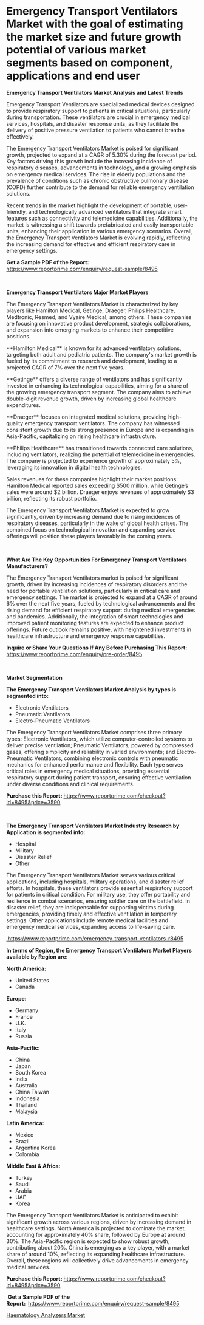 <p><h1>Emergency Transport Ventilators Market with the goal of estimating the market size and future growth potential of various market segments based on component, applications and end user</h1></p><p><strong>Emergency Transport Ventilators Market Analysis and Latest Trends</strong></p>
<p><p>Emergency Transport Ventilators are specialized medical devices designed to provide respiratory support to patients in critical situations, particularly during transportation. These ventilators are crucial in emergency medical services, hospitals, and disaster response units, as they facilitate the delivery of positive pressure ventilation to patients who cannot breathe effectively.</p><p>The Emergency Transport Ventilators Market is poised for significant growth, projected to expand at a CAGR of 5.30% during the forecast period. Key factors driving this growth include the increasing incidence of respiratory diseases, advancements in technology, and a growing emphasis on emergency medical services. The rise in elderly populations and the prevalence of conditions such as chronic obstructive pulmonary disease (COPD) further contribute to the demand for reliable emergency ventilation solutions.</p><p>Recent trends in the market highlight the development of portable, user-friendly, and technologically advanced ventilators that integrate smart features such as connectivity and telemedicine capabilities. Additionally, the market is witnessing a shift towards prefabricated and easily transportable units, enhancing their application in various emergency scenarios. Overall, the Emergency Transport Ventilators Market is evolving rapidly, reflecting the increasing demand for effective and efficient respiratory care in emergency settings.</p></p>
<p><strong>Get a Sample PDF of the Report:&nbsp;</strong> <a href="https://www.reportprime.com/enquiry/request-sample/8495?utm_campaign=3317&utm_medium=2&utm_source=Github&utm_content=ia&utm_term=19032025&utm_id=emergency-transport-ventilators">https://www.reportprime.com/enquiry/request-sample/8495</a></p>
<p>&nbsp;</p>
<p><strong>Emergency Transport Ventilators Major Market Players</strong></p>
<p><p>The Emergency Transport Ventilators Market is characterized by key players like Hamilton Medical, Getinge, Draeger, Philips Healthcare, Medtronic, Resmed, and Vyaire Medical, among others. These companies are focusing on innovative product development, strategic collaborations, and expansion into emerging markets to enhance their competitive positions.</p><p>**Hamilton Medical** is known for its advanced ventilatory solutions, targeting both adult and pediatric patients. The company's market growth is fueled by its commitment to research and development, leading to a projected CAGR of 7% over the next five years.</p><p>**Getinge** offers a diverse range of ventilators and has significantly invested in enhancing its technological capabilities, aiming for a share of the growing emergency transport segment. The company aims to achieve double-digit revenue growth, driven by increasing global healthcare expenditures.</p><p>**Draeger** focuses on integrated medical solutions, providing high-quality emergency transport ventilators. The company has witnessed consistent growth due to its strong presence in Europe and is expanding in Asia-Pacific, capitalizing on rising healthcare infrastructure.</p><p>**Philips Healthcare** has transitioned towards connected care solutions, including ventilators, realizing the potential of telemedicine in emergencies. The company is projected to experience growth of approximately 5%, leveraging its innovation in digital health technologies.</p><p>Sales revenues for these companies highlight their market positions: Hamilton Medical reported sales exceeding $500 million, while Getinge’s sales were around $2 billion. Draeger enjoys revenues of approximately $3 billion, reflecting its robust portfolio.</p><p>The Emergency Transport Ventilators Market is expected to grow significantly, driven by increasing demand due to rising incidences of respiratory diseases, particularly in the wake of global health crises. The combined focus on technological innovation and expanding service offerings will position these players favorably in the coming years.</p></p>
<p>&nbsp;</p>
<p><strong>What Are The Key Opportunities For Emergency Transport Ventilators Manufacturers?</strong></p>
<p><p>The Emergency Transport Ventilators market is poised for significant growth, driven by increasing incidences of respiratory disorders and the need for portable ventilation solutions, particularly in critical care and emergency settings. The market is projected to expand at a CAGR of around 6% over the next five years, fueled by technological advancements and the rising demand for efficient respiratory support during medical emergencies and pandemics. Additionally, the integration of smart technologies and improved patient monitoring features are expected to enhance product offerings. Future outlook remains positive, with heightened investments in healthcare infrastructure and emergency response capabilities.</p></p>
<p><strong>Inquire or Share Your Questions If Any Before Purchasing This Report:</strong> <a href="https://www.reportprime.com/enquiry/pre-order/8495?utm_campaign=3317&utm_medium=2&utm_source=Github&utm_content=ia&utm_term=19032025&utm_id=emergency-transport-ventilators">https://www.reportprime.com/enquiry/pre-order/8495</a></p>
<p>&nbsp;</p>
<p><strong>Market Segmentation</strong></p>
<p><strong>The Emergency Transport Ventilators Market Analysis by types is segmented into:</strong></p>
<p><ul><li>Electronic Ventilators</li><li>Pneumatic Ventilators</li><li>Electro-Pneumatic Ventilators</li></ul></p>
<p><p>The Emergency Transport Ventilators Market comprises three primary types: Electronic Ventilators, which utilize computer-controlled systems to deliver precise ventilation; Pneumatic Ventilators, powered by compressed gases, offering simplicity and reliability in varied environments; and Electro-Pneumatic Ventilators, combining electronic controls with pneumatic mechanics for enhanced performance and flexibility. Each type serves critical roles in emergency medical situations, providing essential respiratory support during patient transport, ensuring effective ventilation under diverse conditions and clinical requirements.</p></p>
<p><strong>Purchase this Report:&nbsp;</strong><a href="https://www.reportprime.com/checkout?id=8495&price=3590&utm_campaign=3317&utm_medium=2&utm_source=Github&utm_content=ia&utm_term=19032025&utm_id=emergency-transport-ventilators">https://www.reportprime.com/checkout?id=8495&price=3590</a></p>
<p>&nbsp;</p>
<p><strong>The Emergency Transport Ventilators Market Industry Research by Application is segmented into:</strong></p>
<p><ul><li>Hospital</li><li>Military</li><li>Disaster Relief</li><li>Other</li></ul></p>
<p><p>The Emergency Transport Ventilators Market serves various critical applications, including hospitals, military operations, and disaster relief efforts. In hospitals, these ventilators provide essential respiratory support for patients in critical condition. For military use, they offer portability and resilience in combat scenarios, ensuring soldier care on the battlefield. In disaster relief, they are indispensable for supporting victims during emergencies, providing timely and effective ventilation in temporary settings. Other applications include remote medical facilities and emergency medical services, expanding access to life-saving care.</p></p>
<p><a href="https://www.reportprime.com/emergency-transport-ventilators-r8495?utm_campaign=3317&utm_medium=2&utm_source=Github&utm_content=ia&utm_term=19032025&utm_id=emergency-transport-ventilators">&nbsp;https://www.reportprime.com/emergency-transport-ventilators-r8495</a></p>
<p><strong>In terms of Region, the Emergency Transport Ventilators Market Players available by Region are:</strong></p>
<p>
    <p> <strong> North America: </strong>
        <ul>
            <li>United States</li>
            <li>Canada</li>
        </ul>
        </p> 
    <p> <strong> Europe: </strong>
        <ul>
            <li>Germany</li>
            <li>France</li>
            <li>U.K.</li>
            <li>Italy</li>
            <li>Russia</li>
        </ul>
        </p> 
    <p> <strong> Asia-Pacific: </strong>
        <ul>
            <li>China</li>
            <li>Japan</li>
            <li>South Korea</li>
            <li>India</li>
            <li>Australia</li>
            <li>China Taiwan</li>
            <li>Indonesia</li>
            <li>Thailand</li>
            <li>Malaysia</li>
        </ul>
        </p> 
    <p> <strong> Latin America: </strong>
        <ul>
            <li>Mexico</li>
            <li>Brazil</li>
            <li>Argentina Korea</li>
            <li>Colombia</li>
        </ul>
        </p> 
    <p> <strong> Middle East & Africa: </strong>
        <ul>
            <li>Turkey</li>
            <li>Saudi</li>
            <li>Arabia</li>
            <li>UAE</li>
            <li>Korea</li>
        </ul>
    </p>
    </p>
<p><p>The Emergency Transport Ventilators Market is anticipated to exhibit significant growth across various regions, driven by increasing demand in healthcare settings. North America is projected to dominate the market, accounting for approximately 40% share, followed by Europe at around 30%. The Asia-Pacific region is expected to show robust growth, contributing about 20%. China is emerging as a key player, with a market share of around 10%, reflecting its expanding healthcare infrastructure. Overall, these regions will collectively drive advancements in emergency medical services.</p></p>
<p><strong>Purchase this Report: </strong><a href="https://www.reportprime.com/checkout?id=8495&price=3590&utm_campaign=3317&utm_medium=2&utm_source=Github&utm_content=ia&utm_term=19032025&utm_id=emergency-transport-ventilators">https://www.reportprime.com/checkout?id=8495&price=3590</a></p>
<p>&nbsp;<strong>Get a Sample PDF of the Report:&nbsp;&nbsp;</strong><a href="https://www.reportprime.com/enquiry/request-sample/8495?utm_campaign=3317&utm_medium=2&utm_source=Github&utm_content=ia&utm_term=19032025&utm_id=emergency-transport-ventilators">https://www.reportprime.com/enquiry/request-sample/8495</a></p>
<p><strong></strong></p>
<p><p><a href="https://github.com/scaseiargas/Market-Research-Report-List-1/blob/main/haematology-analyzers-market.md?utm_campaign=3317&utm_medium=2&utm_source=Github&utm_content=ia&utm_term=19032025&utm_id=emergency-transport-ventilators">Haematology Analyzers Market</a></p></p>